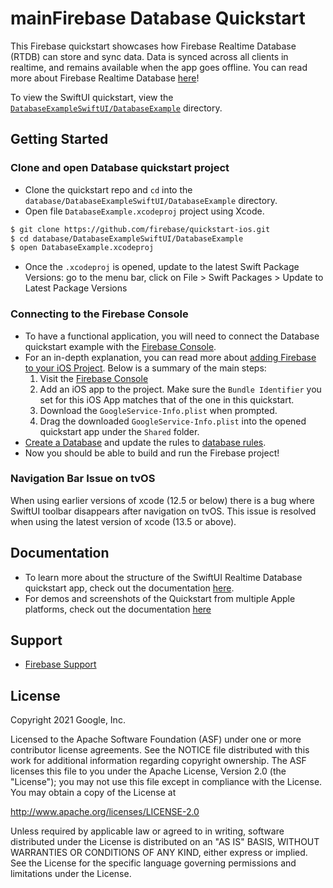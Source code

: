 mainFirebase Database Quickstart
=============================

This Firebase quickstart showcases how Firebase Realtime Database (RTDB) can store and sync data.
Data is synced across all clients in realtime, and remains available when the app goes offline. You
can read more about Firebase Realtime Database [here](https://firebase.google.com/docs/database/)!

To view the SwiftUI quickstart, view the
[`DatabaseExampleSwiftUI/DatabaseExample`](https://github.com/firebase/quickstart-ios/tree/master/database/DatabaseExampleSwiftUI/DatabaseExample) 
directory.

Getting Started
---------------

### Clone and open Database quickstart project

- Clone the quickstart repo and `cd` into the `database/DatabaseExampleSwiftUI/DatabaseExample`
  directory.
- Open file `DatabaseExample.xcodeproj` project using Xcode.

```bash
$ git clone https://github.com/firebase/quickstart-ios.git
$ cd database/DatabaseExampleSwiftUI/DatabaseExample
$ open DatabaseExample.xcodeproj
```
- Once the `.xcodeproj` is opened, update to the latest Swift Package Versions: go to the menu bar,
  click on File > Swift Packages > Update to Latest Package Versions 

### Connecting to the Firebase Console 

- To have a functional application, you will need to connect the Database quickstart example with
  the [Firebase Console](https://console.firebase.google.com).
- For an in-depth explanation, you can read more about [adding Firebase to your iOS
  Project](https://firebase.google.com/docs/ios/setup). Below is a summary of the main steps:
  1. Visit the [Firebase Console](https://console.firebase.google.com) 
  2. Add an iOS app to the project. Make sure the `Bundle Identifier` you set for this iOS App
     matches that of the one in this quickstart.
  3. Download the `GoogleService-Info.plist` when prompted.
  4. Drag the downloaded `GoogleService-Info.plist` into the opened quickstart app under the
     `Shared` folder.
- [Create a Database](https://firebase.google.com/docs/database/ios/start#create_a_database) and
  update the rules to [database rules](./DatabaseExampleRules.md).
- Now you should be able to build and run the Firebase project!

### Navigation Bar Issue on tvOS
When using earlier versions of xcode (12.5 or below) there is a bug where SwiftUI toolbar disappears
after navigation on tvOS. This issue is resolved when using the latest version of xcode (13.5 or
above).

Documentation
-------------

- To learn more about the structure of the SwiftUI Realtime Database quickstart app, check out the
documentation [here](./OUTLINE.md).
- For demos and screenshots of the Quickstart from multiple Apple platforms, check out the
  documentation [here](./MEDIA.md)

Support
-------

- [Firebase Support](https://firebase.google.com/support/)

License
-------

Copyright 2021 Google, Inc.

Licensed to the Apache Software Foundation (ASF) under one or more contributor
license agreements.  See the NOTICE file distributed with this work for
additional information regarding copyright ownership.  The ASF licenses this
file to you under the Apache License, Version 2.0 (the "License"); you may not
use this file except in compliance with the License.  You may obtain a copy of
the License at

  http://www.apache.org/licenses/LICENSE-2.0

Unless required by applicable law or agreed to in writing, software
distributed under the License is distributed on an "AS IS" BASIS, WITHOUT
WARRANTIES OR CONDITIONS OF ANY KIND, either express or implied.  See the
License for the specific language governing permissions and limitations under
the License.
